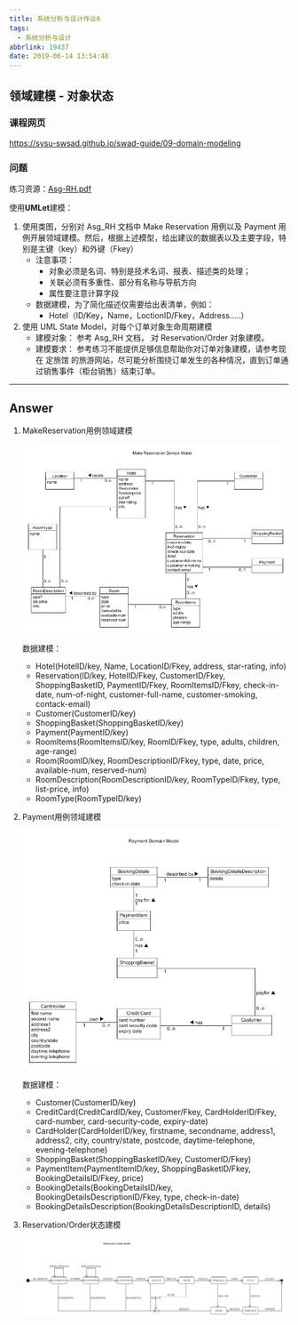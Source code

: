```yaml
---
title: 系统分析与设计作业6
tags:
  - 系统分析与设计
abbrlink: 19437
date: 2019-06-14 13:54:48
---
```


## 领域建模 - 对象状态

### 课程网页

<https://sysu-swsad.github.io/swad-guide/09-domain-modeling>

<!-- more -->

### 问题

练习资源：[Asg-RH.pdf](/download/Asg_RH.pdf)

使用**UMLet**建模：

1. 使用类图，分别对 Asg_RH 文档中 Make Reservation 用例以及 Payment 用例开展领域建模。然后，根据上述模型，给出建议的数据表以及主要字段，特别是主键（key）和外键（Fkey）
   + 注意事项：
     + 对象必须是名词、特别是技术名词、报表、描述类的处理；
     + 关联必须有多重性、部分有名称与导航方向
     + 属性要注意计算字段
   + 数据建模，为了简化描述仅需要给出表清单，例如：
     + Hotel（ID/Key，Name，LoctionID/Fkey，Address…..）
2. 使用 UML State Model，对每个订单对象生命周期建模
   - 建模对象： 参考 Asg_RH 文档， 对 Reservation/Order 对象建模。
   - 建模要求： 参考练习不能提供足够信息帮助你对订单对象建模，请参考现在 定旅馆 的旅游网站，尽可能分析围绕订单发生的各种情况，直到订单通过销售事件（柜台销售）结束订单。

------

## Answer

1. MakeReservation用例领域建模

   ![MakeReservationDomainModel](/images/MakeReservationDomainModel.png)

   数据建模：

   + Hotel(HotelID/key, Name, LocationID/Fkey, address, star-rating, info)
   + Reservation(ID/key, HotelID/Fkey, CustomerID/Fkey, ShoppingBasketID, PaymentID/Fkey, RoomItemsID/Fkey, check-in-date, num-of-night, customer-full-name, customer-smoking, contack-email)
   + Customer(CustomerID/key)
   + ShoppingBasket(ShoppingBasketID/key)
   + Payment(PaymentID/key)
   + RoomItems(RoomItemsID/key, RoomID/Fkey, type, adults, children, age-range)
   + Room(RoomID/key, RoomDescriptionID/Fkey, type, date, price, available-num, reserved-num)
   + RoomDescription(RoomDescriptionID/key, RoomTypeID/Fkey, type, list-price, info)
   + RoomType(RoomTypeID/key)

2. Payment用例领域建模

   ![PaymentDomainModel](/images/PaymentDomainModel.png)

   数据建模：

   + Customer(CustomerID/key)
   + CreditCard(CreditCardID/key, Customer/Fkey, CardHolderID/Fkey, card-number, card-security-code, expiry-date)
   + CardHolder(CardHolderID/key, firstname, secondname, address1, address2, city, country/state, postcode, daytime-telephone, evening-telephone)
   + ShoppingBasket(ShoppingBasketID/key, CustomerID/Fkey)
   + PaymentItem(PaymentItemID/key, ShoppingBasketID/Fkey, BookingDetailsID/Fkey, price)
   + BookingDetails(BookingDetailsID/key, BookingDetailsDescriptionID/Fkey, type, check-in-date)
   + BookingDetailsDescription(BookingDetailsDescriptionID, details)

3. Reservation/Order状态建模

   ![ReservationStateModel](/images/ReservationStateModel.png)